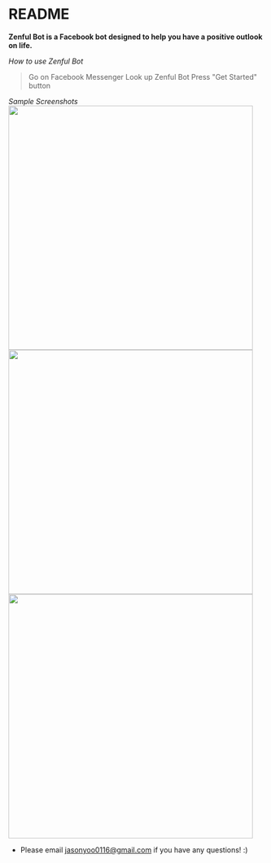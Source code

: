 # README

**Zenful Bot is a Facebook bot designed to help you have a positive outlook on life.**

*How to use Zenful Bot*
> Go on Facebook Messenger
> Look up Zenful Bot
> Press "Get Started" button

*Sample Screenshots*
<image src="https://github.com/truebluejason/zenful_bot/blob/master/app/assets/images/pic1.png" width="480">
<image src="https://github.com/truebluejason/zenful_bot/blob/master/app/assets/images/pic1.png" width="480">
<image src="https://github.com/truebluejason/zenful_bot/blob/master/app/assets/images/pic1.png" width="480">



* Please email jasonyoo0116@gmail.com if you have any questions! :)